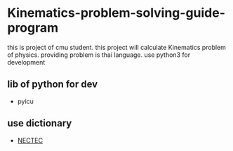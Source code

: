 # Kinematics-problem-solving-guide-program

this is project of cmu student. this project will calculate Kinematics problem of physics. providing problem is thai language. use python3 for development

## lib of python for dev
 * pyicu 

## use dictionary
 * [NECTEC](http://www.nectec.or.th/)

